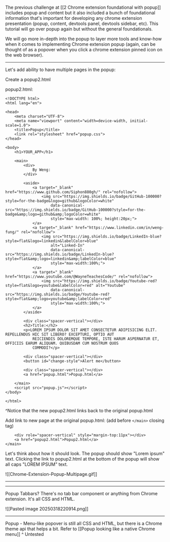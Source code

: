 The previous challenge at [[2 Chrome extension foundational with popup]] includes popup and content but it also included a bunch of foundational information that's important for developing any chrome extension presentation (popup, content, devtools panel, devtools sidebar, etc). This tutorial will go over popup again but without the general foundationals. 

We will go more in-depth into the popup to layer more tools and know-how when it comes to implementing Chrome extension popup (again, can be thought of as a popover when you click a chrome extension pinned icon on the web browser).

---

Let's add ability to have multiple pages in the popup:

Create a popup2.html

popup2.html:
```
<!DOCTYPE html>
<html lang="en">

<head>
    <meta charset="UTF-8">
    <meta name="viewport" content="width=device-width, initial-scale=1.0">
    <title>Popup</title>
    <link rel="stylesheet" href="popup.css">
</head>

<body>
    <h1>YOUR_APP</h1>

    <main>
        <div>
            By Weng:
        </div>

        <aside>
            <a target="_blank" href="https://www.github.com/Siphon880gh/" rel="nofollow">
                <img src="https://img.shields.io/badge/GitHub-100000?style=for-the-badge&logo=github&logoColor=white"
                    data-canonical-src="https://img.shields.io/badge/GitHub-100000?style=for-the-badge&amp;logo=github&amp;logoColor=white"
                    style="max-width: 100%; height:20px;">
            </a>
            <a target="_blank" href="https://www.linkedin.com/in/weng-fung/" rel="nofollow">
                <img src="https://img.shields.io/badge/LinkedIn-blue?style=flat&logo=linkedin&labelColor=blue"
                    alt="Linked-In"
                    data-canonical-src="https://img.shields.io/badge/LinkedIn-blue?style=flat&amp;logo=linkedin&amp;labelColor=blue"
                    style="max-width:100%;">
            </a>
            <a target="_blank" href="https://www.youtube.com/@WayneTeachesCode/" rel="nofollow">
                <img src="https://img.shields.io/badge/Youtube-red?style=flat&logo=youtube&labelColor=red" alt="Youtube"
                    data-canonical-src="https://img.shields.io/badge/Youtube-red?style=flat&amp;logo=youtube&amp;labelColor=red"
                    style="max-width:100%;">
            </a>
        </aside>

        <div class="spacer-vertical"></div>
        <h2>Title:</h2>
        <p>LOREM IPSUM DOLOR SIT AMET CONSECTETUR ADIPISICING ELIT. REPELLENDUS HIC SIT LIBERO? EXCEPTURI, OPTIO AUT
            REICIENDIS DOLOREMQUE TEMPORE, ISTE HARUM ASPERNATUR ET, OFFICIIS EARUM ALIQUAM. QUIBUSDAM CUM NOSTRUM QUOS
            COMMODI?</p>

        <div class="spacer-vertical"></div>
        <button id="change-style">Alert me</button>

        <div class="spacer-vertical"></div>
        <a href="popup.html">Popup.html</a>

    </main>
    <script src="popup.js"></script>
</body>

</html>
```


^Notice that the new popup2.html links back to the original popup.html

Add link to new page at the original popup.html: (add before `</main>` closing tag)
```
	<div role="spacer-vertical" style="margin-top:11px"></div>
	<a href="popup2.html">Popup2.html</a>
</main>
```

Let's think about how it should look. The popup should show "Lorem ipsum" text. Clicking the link to popup2.html at the bottom of the popup will show all caps "LOREM IPSUM" text.


![[Chrome-Extension-Popup-Multipage.gif]]


---
---


Popup Tabbars?
There's no tab bar component or anything from Chrome extension. It's all CSS and HTML.

![[Pasted image 20250318220914.png]]

---


Popup - Menu-like popover is still all CSS and HTML, but there is a Chrome theme api that helps a bit. Refer to [[Popup looking like a native Chrome menu]]
^ Untested